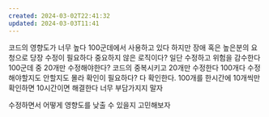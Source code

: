 ```yaml
---
created: 2024-03-02T22:41:32
updated: 2024-03-03T11:41
---
```

코드의 영향도가 너무 높다
100군데에서 사용하고 있다
하지만 장애 혹은 높은분의 요청으로 당장 수정이 필요하다
중요하지 않은 로직이다? 일단 수정하고 위험을 감수한다
100군데 중 20개만 수정해야한다?
코드의 중복시키고 20개만 수정한다
100개다 수정해야할지도 안할지도 몰라 확인이 필요하다?
다 확인한다.
100개를 한시간에 10개씩만 확인하면 10시간이면 해결한다
너무 부담가지지 말자

수정하면서 어떻게 영향도를 낮출 수 있을지 고민해보자